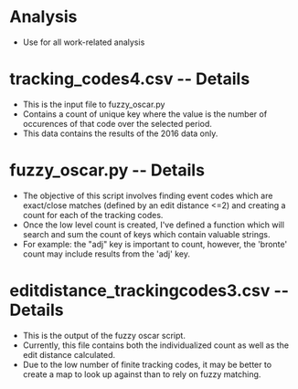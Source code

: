 # Analysis
- Use for all work-related analysis

#  tracking_codes4.csv -- Details
- This is the input file to fuzzy_oscar.py
- Contains a count of unique key where the value is the number of occurences of that code over the selected period. 
- This data contains the results of the 2016 data only. 

#  fuzzy_oscar.py -- Details
- The objective of this script involves finding event codes which are exact/close matches (defined by an edit distance <=2) and 
creating a count for each of the tracking codes. 
- Once the low level count is created, I've defined a function which will search and sum the count of keys which contain valuable strings. 
- For example: the "adj" key is important to count, however, the 'bronte' count may include results from the 'adj' key. 


#  editdistance_trackingcodes3.csv -- Details
- This is the output of the fuzzy oscar script.
- Currently, this file contains both the individualized count as well as the edit distance calculated. 
- Due to the low number of finite tracking codes, it may be better to create a map to look up against than to rely on fuzzy matching. 
